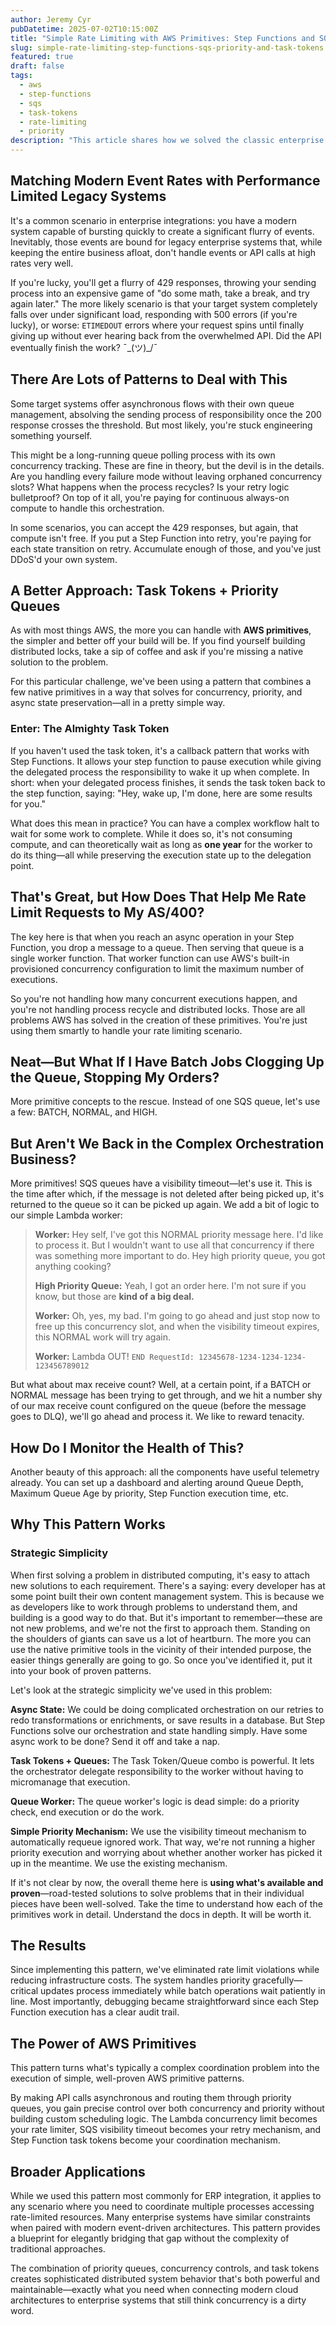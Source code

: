 ```yaml
---
author: Jeremy Cyr
pubDatetime: 2025-07-02T10:15:00Z
title: "Simple Rate Limiting with AWS Primitives: Step Functions and SQS for Priority-Based API Throttling"
slug: simple-rate-limiting-step-functions-sqs-priority-and-task-tokens.md
featured: true
draft: false
tags:
  - aws
  - step-functions
  - sqs
  - task-tokens
  - rate-limiting
  - priority
description: "This article shares how we solved the classic enterprise integration problem of connecting fast, modern systems to slow, rate-limited legacy APIs. Instead of building complex custom solutions, we discovered an effective simple pattern using AWS primitives: Step Functions, priority queues, and Lambda concurrency controls that turns rate limiting into a simple queueing problem—eliminating failures while cutting costs."
---
```


## Matching Modern Event Rates with Performance Limited Legacy Systems

It's a common scenario in enterprise integrations: you have a modern system capable of bursting quickly to create a significant flurry of events. Inevitably, those events are bound for legacy enterprise systems that, while keeping the entire business afloat, don't handle events or API calls at high rates very well.

If you're lucky, you'll get a flurry of 429 responses, throwing your sending process into an expensive game of "do some math, take a break, and try again later." The more likely scenario is that your target system completely falls over under significant load, responding with 500 errors (if you're lucky), or worse: `ETIMEDOUT` errors where your request spins until finally giving up without ever hearing back from the overwhelmed API. Did the API eventually finish the work? ¯\_(ツ)_/¯

## There Are Lots of Patterns to Deal with This

Some target systems offer asynchronous flows with their own queue management, absolving the sending process of responsibility once the 200 response crosses the threshold. But most likely, you're stuck engineering something yourself.

This might be a long-running queue polling process with its own concurrency tracking. These are fine in theory, but the devil is in the details. Are you handling every failure mode without leaving orphaned concurrency slots? What happens when the process recycles? Is your retry logic bulletproof? On top of it all, you're paying for continuous always-on compute to handle this orchestration.

In some scenarios, you can accept the 429 responses, but again, that compute isn't free. If you put a Step Function into retry, you're paying for each state transition on retry. Accumulate enough of those, and you've just DDoS'd your own system.

## A Better Approach: Task Tokens + Priority Queues

As with most things AWS, the more you can handle with **AWS primitives**, the simpler and better off your build will be. If you find yourself building distributed locks, take a sip of coffee and ask if you're missing a native solution to the problem.

For this particular challenge, we've been using a pattern that combines a few native primitives in a way that solves for concurrency, priority, and async state preservation—all in a pretty simple way.

### Enter: The Almighty Task Token

If you haven't used the task token, it's a callback pattern that works with Step Functions. It allows your step function to pause execution while giving the delegated process the responsibility to wake it up when complete. In short: when your delegated process finishes, it sends the task token back to the step function, saying: "Hey, wake up, I'm done, here are some results for you."

What does this mean in practice? You can have a complex workflow halt to wait for some work to complete. While it does so, it's not consuming compute, and can theoretically wait as long as **one year** for the worker to do its thing—all while preserving the execution state up to the delegation point.

## That's Great, but How Does That Help Me Rate Limit Requests to My AS/400?

The key here is that when you reach an async operation in your Step Function, you drop a message to a queue. Then serving that queue is a single worker function. That worker function can use AWS's built-in provisioned concurrency configuration to limit the maximum number of executions.

So you're not handling how many concurrent executions happen, and you're not handling process recycle and distributed locks. Those are all problems AWS has solved in the creation of these primitives. You're just using them smartly to handle your rate limiting scenario.

## Neat—But What If I Have Batch Jobs Clogging Up the Queue, Stopping My Orders?

More primitive concepts to the rescue. Instead of one SQS queue, let's use a few: BATCH, NORMAL, and HIGH.

## But Aren't We Back in the Complex Orchestration Business?

More primitives! SQS queues have a visibility timeout—let's use it. This is the time after which, if the message is not deleted after being picked up, it's returned to the queue so it can be picked up again. We add a bit of logic to our simple Lambda worker:

> **Worker:** Hey self, I've got this NORMAL priority message here. I'd like to process it. But I wouldn't want to use all that concurrency if there was something more important to do. Hey high priority queue, you got anything cooking?
>
> **High Priority Queue:** Yeah, I got an order here. I'm not sure if you know, but those are **kind of a big deal.**
>
> **Worker:** Oh, yes, my bad. I'm going to go ahead and just stop now to free up this concurrency slot, and when the visibility timeout expires, this NORMAL work will try again.
>
> **Worker:** Lambda OUT!
> `END RequestId: 12345678-1234-1234-1234-123456789012`

But what about max receive count? Well, at a certain point, if a BATCH or NORMAL message has been trying to get through, and we hit a number shy of our max receive count configured on the queue (before the message goes to DLQ), we'll go ahead and process it. We like to reward tenacity.

## How Do I Monitor the Health of This?

Another beauty of this approach: all the components have useful telemetry already. You can set up a dashboard and alerting around Queue Depth, Maximum Queue Age by priority, Step Function execution time, etc.

## Why This Pattern Works

### Strategic Simplicity

When first solving a problem in distributed computing, it's easy to attach new solutions to each requirement. There's a saying: every developer has at some point built their own content management system. This is because we as developers like to work through problems to understand them, and building is a good way to do that. But it's important to remember—these are not new problems, and we're not the first to approach them. Standing on the shoulders of giants can save us a lot of heartburn. The more you can use the native primitive tools in the vicinity of their intended purpose, the easier things generally are going to go. So once you've identified it, put it into your book of proven patterns.

Let's look at the strategic simplicity we've used in this problem:

**Async State:** We could be doing complicated orchestration on our retries to redo transformations or enrichments, or save results in a database. But Step Functions solve our orchestration and state handling simply. Have some async work to be done? Send it off and take a nap.

**Task Tokens + Queues:** The Task Token/Queue combo is powerful. It lets the orchestrator delegate responsibility to the worker without having to micromanage that execution.

**Queue Worker:** The queue worker's logic is dead simple: do a priority check, end execution or do the work.

**Simple Priority Mechanism:** We use the visibility timeout mechanism to automatically requeue ignored work. That way, we're not running a higher priority execution and worrying about whether another worker has picked it up in the meantime. We use the existing mechanism.

If it's not clear by now, the overall theme here is **using what's available and proven**—road-tested solutions to solve problems that in their individual pieces have been well-solved. Take the time to understand how each of the primitives work in detail. Understand the docs in depth. It will be worth it.

## The Results

Since implementing this pattern, we've eliminated rate limit violations while reducing infrastructure costs. The system handles priority gracefully—critical updates process immediately while batch operations wait patiently in line. Most importantly, debugging became straightforward since each Step Function execution has a clear audit trail.

## The Power of AWS Primitives

This pattern turns what's typically a complex coordination problem into the execution of simple, well-proven AWS primitive patterns.

By making API calls asynchronous and routing them through priority queues, you gain precise control over both concurrency and priority without building custom scheduling logic. The Lambda concurrency limit becomes your rate limiter, SQS visibility timeout becomes your retry mechanism, and Step Function task tokens become your coordination mechanism.

## Broader Applications

While we used this pattern most commonly for ERP integration, it applies to any scenario where you need to coordinate multiple processes accessing rate-limited resources. Many enterprise systems have similar constraints when paired with modern event-driven architectures. This pattern provides a blueprint for elegantly bridging that gap without the complexity of traditional approaches.

The combination of priority queues, concurrency controls, and task tokens creates sophisticated distributed system behavior that's both powerful and maintainable—exactly what you need when connecting modern cloud architectures to enterprise systems that still think concurrency is a dirty word.